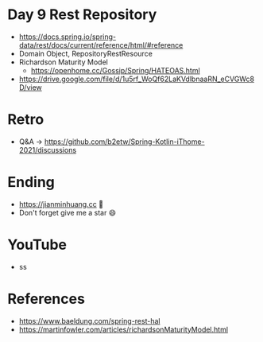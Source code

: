 # Day 9 Rest Repository
* https://docs.spring.io/spring-data/rest/docs/current/reference/html/#reference
* Domain Object, RepositoryRestResource
* Richardson Maturity Model
  * https://openhome.cc/Gossip/Spring/HATEOAS.html
* https://drive.google.com/file/d/1u5rf_WoQf62LaKVdlbnaaRN_eCVGWc8D/view

# Retro
* Q&A -> https://github.com/b2etw/Spring-Kotlin-iThome-2021/discussions

# Ending
* https://jianminhuang.cc 🌈
* Don't forget give me a star 😄

# YouTube
* ss

# References
* https://www.baeldung.com/spring-rest-hal
* https://martinfowler.com/articles/richardsonMaturityModel.html
